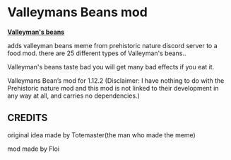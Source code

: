 # Valleymans Beans mod
[**Valleyman's beans**](https://www.curseforge.com/minecraft/mc-mods/valleymans-beans)


adds valleyman beans meme from prehistoric nature discord server to a food mod. there are 25 different types of Valleyman's beans..


Valleyman's beans taste bad you will get many bad  effects if you eat it.


Valleymans Bean’s mod for 1.12.2 (Disclaimer: I have nothing to do with the Prehistoric nature mod and this mod is not linked to their development in any way at all, and carries no dependencies.)

## CREDITS

original idea made by Totemaster(the man who made the meme)

mod made by Floi
